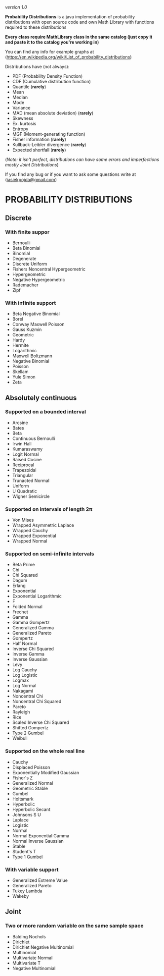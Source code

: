 *version 1.0*

**Probability Distributions** is a java implementation of probability distributions with open source code and own Math Library with functions required to these distributions

**Every class require MathLibrary class in the same catalog (just copy it and paste it to the catalog you're working in)**

You can find any info for example graphs at (https://en.wikipedia.org/wiki/List_of_probability_distributions)

Distributions have (not always):
* PDF (Probability Density Function)
* CDF (Cumulative distribution function)
* Quantile (**rarely**)
* Mean
* Median
* Mode
* Variance
* MAD (mean absolute deviation) (**rarely**)
* Skewness
* Ex. kurtosis
* Entropy
* MGF (Moment-generating function)
* Fisher information (**rarely**)
* Kullback-Leibler divergence (**rarely**)
* Expected shortfall (**rarely**)

(*Note: it isn't perfect, distributions can have some errors and imperfections mostly Joint Distributions*)

If you find any bug or if you want to ask some questions write at (jasiekpojda@gmail.com)

# PROBABILITY DISTRIBUTIONS

## Discrete
### With finite suppor
* Bernoulli
* Beta Binomial
* Binomial
* Degenerate
* Discrete Uniform
* Fishers Noncentral Hypergeometric
* Hypergeometric
* Negative Hypergeometric
* Rademacher
* Zipf
### With infinite support
* Beta Negative Binomial
* Borel
* Conway Maxwell Poisson
* Gauss Kuzmin
* Geometric
* Hardy
* Hermite
* Logarithmic
* Maxwell Boltzmann
* Negative Binomial
* Poisson
* Skellam
* Yule Simon
* Zeta

## Absolutely continuous 
### Supported on a bounded interval
* Arcsine
* Bates
* Beta
* Continuous Bernoulli
* Irwin Hall
* Kumaraswamy
* Logit Normal
* Raised Cosine
* Reciprocal
* Trapezoidal
* Triangular
* Trunacted Normal
* Uniform
* U Quadratic
* Wigner Semicircle
### Supported on intervals of length 2π
* Von Mises
* Wrapped Asymmetric Laplace
* Wrapped Cauchy
* Wrapped Exponential
* Wrapped Normal
### Supported on semi-infinite intervals
* Beta Prime
* Chi
* Chi Squared
* Dagum
* Erlang
* Exponential
* Exponential Logarithmic
* F
* Folded Normal
* Frechet
* Gamma
* Gamma Gompertz
* Generalized Gamma
* Generalized Pareto
* Gompertz
* Half Normal
* Inverse Chi Squared
* Inverse Gamma
* Inverse Gaussian
* Levy
* Log Cauchy
* Log Logistic
* Logmax
* Log Normal
* Nakagami
* Noncentral Chi
* Noncentral Chi Squared
* Pareto
* Rayleigh
* Rice
* Scaled Inverse Chi Squared
* Shifted Gompertz
* Type 2 Gumbel
* Weibull
### Supported on the whole real line
* Cauchy
* Displaced Poisson
* Exponentially Modified Gaussian
* Fisher's Z
* Generalized Normal
* Geometric Stable
* Gumbel
* Holtsmark
* Hyperbolic
* Hyperbolic Secant
* Johnsons S U
* Laplace
* Logistic
* Normal
* Normal Exponential Gamma
* Normal Inverse Gaussian
* Stable
* Student's T
* Type 1 Gumbel
### With variable support
* Generalized Extreme Value
* Generalized Pareto
* Tukey Lambda
* Wakeby
## Joint
### Two or more random variable on the same sample space
* Balding Nochols
* Dirichlet
* Dirichlet Negative Multinomial
* Multinomial
* Multivariate Normal
* Multivariate T
* Negative Multinomial

